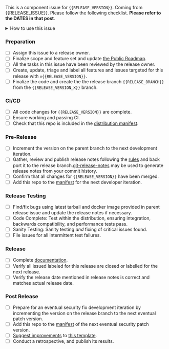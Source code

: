 This is a component issue for `{{RELEASE_VERSION}}`.
Coming from {{RELEASE_ISSUE}}. Please follow the following checklist.
__Please refer to the DATES in that post__.

<details><summary>How to use this issue</summary>
<p>

## This Component Release Issue

This issue captures the state of the OpenSearch release, on component/plugin level; its assignee is responsible for driving the release. Please contact them or @mention them on this issue for help.
Any release related work can be linked to this issue or added as comments to create visiblity into the release status.

## Release Steps

There are several steps to the release process; these steps are completed as the whole component release and components that are behind present risk to the release. The component owner resolves the tasks in this issue and communicate with the overall release owner to make sure each component are moving along as expected.

Steps have completion dates for coordinating efforts between the components of a release; components can start as soon as they are ready far in advance of a future release. The most current set of dates is on the overall release issue linked at the top of this issue.

## The Overall Release Issue

Linked at the top of this issue, the overall release issue captures the state of the entire OpenSearch release including references to this issue, the release owner which is the assignee is responsible for communicating the release status broadly.  Please contact them or @mention them on that issue for help.

## What should I do if my plugin isn't making any changes?

If including changes in this release, increment the version on `{{RELEASE_VERSION_X}}` branch to `{{RELEASE_VERSION}}` for Min/Core, and `{{RELEASE_VERSION}}.0` for components. Otherwise, keep the version number unchanged for both.

</p>
</details>

### Preparation

- [ ] Assign this issue to a release owner.
- [ ] Finalize scope and feature set and update [the Public Roadmap](https://github.com/orgs/opensearch-project/projects/1).
- [ ] All the tasks in this issue have been reviewed by the release owner.
- [ ] Create, update, triage and label all features and issues targeted for this release with `v{{RELEASE_VERSION}}`.
- [ ] Finalize the code and create the the release branch `{{RELEASE_BRANCH}}` from the `{{RELEASE_VERSION_X}}` branch.

### CI/CD

- [ ] All code changes for `{{RELEASE_VERSION}}` are complete.
- [ ] Ensure working and passing CI.
- [ ] Check that this repo is included in the [distribution manifest](https://github.com/opensearch-project/opensearch-build/blob/main/manifests/{{RELEASE_VERSION}}).

### Pre-Release

- [ ] Increment the version on the parent branch to the next development iteration.
- [ ] Gather, review and publish release notes following the [rules](https://github.com/opensearch-project/opensearch-plugins/blob/main/RELEASE_NOTES.md) and back port it to the release branch.[git-release-notes](https://github.com/ariatemplates/git-release-notes) may be used to generate release notes from your commit history.
- [ ] Confirm that all changes for `{{RELEASE_VERSION}}` have been merged.
- [ ] Add this repo to the [manifest](https://github.com/opensearch-project/opensearch-build/blob/main/manifests/) for the next developer iteration.

### Release Testing

- [ ] Find/fix bugs using latest tarball and docker image provided in parent release issue and update the release notes if necessary.
- [ ] Code Complete: Test within the distribution, ensuring integration, backwards compatibility, and performance tests pass.
- [ ] Sanity Testing: Sanity testing *and* fixing of critical issues found.
- [ ] File issues for all intermittent test failures.

### Release

- [ ] Complete [documentation](https://github.com/opensearch-project/documentation-website).
- [ ] Verify all issued labeled for this release are closed or labelled for the next release.
- [ ] Verify the release date mentioned in release notes is correct and matches actual release date.

### Post Release

- [ ] Prepare for an eventual security fix development iteration by incrementing the version on the release branch to the next eventual patch version.
- [ ] Add this repo to the [manifest](https://github.com/opensearch-project/opensearch-build/blob/main/manifests/) of the next eventual security patch version.
- [ ] [Suggest improvements](https://github.com/opensearch-project/opensearch-build/issues/new) to [this template](https://github.com/opensearch-project/opensearch-build/blob/main/.github/ISSUE_TEMPLATE/component_release_template.md).
- [ ] Conduct a retrospective, and publish its results.
